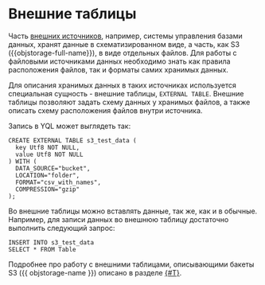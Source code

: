 # Внешние таблицы

Часть [внешних источников](external_data_source.md), например, системы управления базами данных, хранят данные в схематизированном виде, а часть, как S3 ({{objstorage-full-name}}), в виде отдельных файлов. Для работы с файловыми источниками данных необходимо знать как правила расположения файлов, так и форматы самих хранимых данных.

Для описания хранимых данных в таких источниках используется специальная сущность - внешние таблицы, `EXTERNAL TABLE`. Внешние таблицы позволяют задать схему данных у хранимых файлов, а также описать схему расположения файлов внутри источника.

Запись в YQL может выглядеть так:

```yql
CREATE EXTERNAL TABLE s3_test_data (
  key Utf8 NOT NULL,
  value Utf8 NOT NULL
) WITH (
  DATA_SOURCE="bucket",
  LOCATION="folder",
  FORMAT="csv_with_names",
  COMPRESSION="gzip"
);
```

Во внешние таблицы можно вставлять данные, так же, как и в обычные. Например, для записи данных во внешнюю таблицу достаточно выполнить следующий запрос:

```yql
INSERT INTO s3_test_data
SELECT * FROM Table
```

Подробнее про работу с внешними таблицами, описывающими бакеты S3 ({{ objstorage-name }}) описано в разделе [{#T}](../federated_query/s3/external_table.md).

